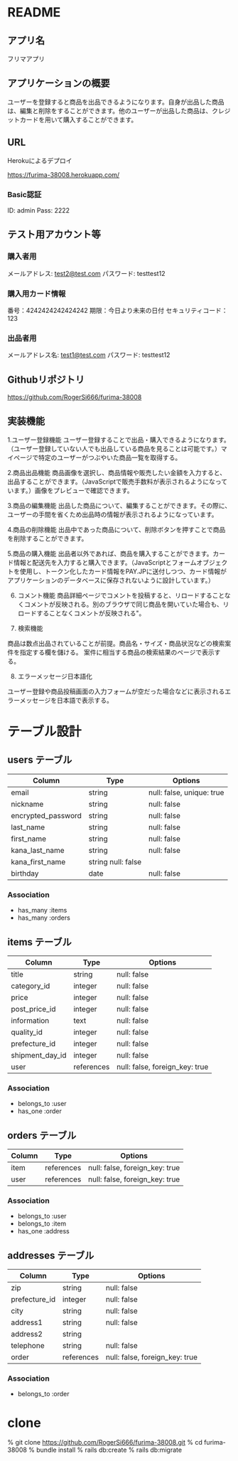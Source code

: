 # README

## アプリ名
フリマアプリ

## アプリケーションの概要
ユーザーを登録すると商品を出品できるようになります。自身が出品した商品は、編集と削除をすることができます。他のユーザーが出品した商品は、クレジットカードを用いて購入することができます。

## URL

Herokuによるデプロイ

https://furima-38008.herokuapp.com/

### Basic認証

ID: admin
Pass: 2222

## テスト用アカウント等
### 購入者用

メールアドレス: test2@test.com
パスワード: testtest12

### 購入用カード情報

番号：4242424242424242
期限：今日より未来の日付
セキュリティコード：123

### 出品者用

メールアドレス名: test1@test.com
パスワード: testtest12

## Githubリポジトリ
https://github.com/RogerSi666/furima-38008

## 実装機能

1.ユーザー登録機能
ユーザー登録することで出品・購入できるようになります。（ユーザー登録していない人でも出品している商品を見ることは可能です。）マイページで特定のユーザーがつぶやいた商品一覧を取得する。

2.商品出品機能
商品画像を選択し、商品情報や販売したい金額を入力すると、出品することができます。（JavaScriptで販売手数料が表示されるようになっています。）画像をプレビューで確認できます。

3.商品の編集機能
出品した商品について、編集することができます。その際に、ユーザーの手間を省くため出品時の情報が表示されるようになっています。

4.商品の削除機能
出品中であった商品について、削除ボタンを押すことで商品を削除することができます。

5.商品の購入機能
出品者以外であれば、商品を購入することができます。カード情報と配送先を入力すると購入できます。（JavaScriptとフォームオブジェクトを使用し、トークン化したカード情報をPAY.JPに送付しつつ、カード情報がアプリケーションのデータベースに保存されないように設計しています。）

6. コメント機能
商品詳細ページでコメントを投稿すると、リロードすることなくコメントが反映される。別のブラウザで同じ商品を開いていた場合も、リロードすることなくコメントが反映される"。

7. 検索機能

商品は数点出品されていることが前提。商品名・サイズ・商品状況などの検索案件を指定する欄を儲ける。
案件に相当する商品の検索結果のページで表示する。

8. エラーメッセージ日本語化

ユーザー登録や商品投稿画面の入力フォームが空だった場合などに表示されるエラーメッセージを日本語で表示する。

# テーブル設計

## users テーブル

| Column             | Type   | Options                   |
| ------------------ | ------ | --------------------------|
| email              | string | null: false, unique: true |
| nickname           | string | null: false               |
| encrypted_password | string | null: false               |
| last_name          | string | null: false               |
| first_name         | string | null: false               |
| kana_last_name     | string | null: false               |
| kana_first_name    | string   null: false               |
| birthday           | date   | null: false               |

### Association

- has_many :items
- has_many :orders

## items テーブル

| Column           | Type       | Options                        |
| ---------------- | ------     | -------------------------------|
| title            | string     | null: false                    |
| category_id      | integer    | null: false                    |
| price            | integer    | null: false                    |
| post_price_id    | integer    | null: false                    |
| information      | text       | null: false                    |
| quality_id       | integer    | null: false                    |
| prefecture_id    | integer    | null: false                    |
| shipment_day_id  | integer    | null: false                    |
| user             | references | null: false, foreign_key: true |

### Association

- belongs_to :user
- has_one    :order

## orders テーブル

| Column     | Type       | Options                        |
| ---------- | ---------- | ------------------------------ |
| item       | references | null: false, foreign_key: true |
| user       | references | null: false, foreign_key: true |

### Association

- belongs_to :user
- belongs_to :item
- has_one    :address

## addresses テーブル

| Column             | Type       | Options                        |
| ------------------ | ---------- | -------------------------------|
| zip                | string     | null: false                    |
| prefecture_id      | integer    | null: false                    |
| city               | string     | null: false                    |
| address1            | string     | null: false                    |
| address2            | string     |                                |
| telephone          | string     | null: false                    |
| order              | references | null: false, foreign_key: true |

### Association

- belongs_to :order

# clone

% git clone  https://github.com/RogerSi666/furima-38008.git
% cd furima-38008
% bundle install
% rails db:create
% rails db:migrate
